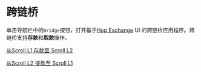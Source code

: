 # 跨链桥

单击导航栏中的`Bridge`按钮，打开基于[Hop Exchange](https://hop.exchange/) UI 的跨链桥应用程序。跨链桥支持**存款**和**取款**操作。

[从Scroll L1 存款至 Scroll L2](deposit.md)

[从Scroll L2 提款至 Scroll L1](withdraw.md)